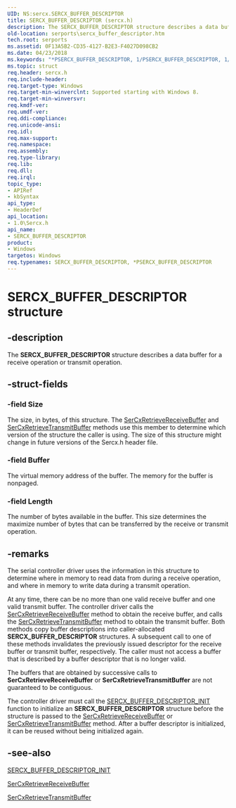 ```yaml
---
UID: NS:sercx.SERCX_BUFFER_DESCRIPTOR
title: SERCX_BUFFER_DESCRIPTOR (sercx.h)
description: The SERCX_BUFFER_DESCRIPTOR structure describes a data buffer for a receive operation or transmit operation.
old-location: serports\sercx_buffer_descriptor.htm
tech.root: serports
ms.assetid: 0F13A5B2-CD35-4127-B2E3-F4027D098CB2
ms.date: 04/23/2018
ms.keywords: "*PSERCX_BUFFER_DESCRIPTOR, 1/PSERCX_BUFFER_DESCRIPTOR, 1/SERCX_BUFFER_DESCRIPTOR, PSERCX_BUFFER_DESCRIPTOR, PSERCX_BUFFER_DESCRIPTOR structure pointer [Serial Ports], SERCX_BUFFER_DESCRIPTOR, SERCX_BUFFER_DESCRIPTOR structure [Serial Ports], serports.sercx_buffer_descriptor"
ms.topic: struct
req.header: sercx.h
req.include-header: 
req.target-type: Windows
req.target-min-winverclnt: Supported starting with Windows 8.
req.target-min-winversvr: 
req.kmdf-ver: 
req.umdf-ver: 
req.ddi-compliance: 
req.unicode-ansi: 
req.idl: 
req.max-support: 
req.namespace: 
req.assembly: 
req.type-library: 
req.lib: 
req.dll: 
req.irql: 
topic_type:
- APIRef
- kbSyntax
api_type:
- HeaderDef
api_location:
- 1.0\Sercx.h
api_name:
- SERCX_BUFFER_DESCRIPTOR
product:
- Windows
targetos: Windows
req.typenames: SERCX_BUFFER_DESCRIPTOR, *PSERCX_BUFFER_DESCRIPTOR
---
```


# SERCX_BUFFER_DESCRIPTOR structure


## -description


The <b>SERCX_BUFFER_DESCRIPTOR</b> structure describes a data buffer for a receive operation or transmit operation.


## -struct-fields




### -field Size

The size, in bytes, of this structure.  The <a href="https://docs.microsoft.com/windows-hardware/drivers/ddi/content/sercx/nf-sercx-sercxretrievereceivebuffer">SerCxRetrieveReceiveBuffer</a> and <a href="https://docs.microsoft.com/windows-hardware/drivers/ddi/content/sercx/nf-sercx-sercxretrievetransmitbuffer">SerCxRetrieveTransmitBuffer</a> methods use this member to determine which version of the structure the caller is using. The size of this structure might change in future versions of the Sercx.h header file.


### -field Buffer

The virtual memory address of the buffer. The memory for the buffer is nonpaged.


### -field Length

The number of bytes available in the buffer. This size determines the maximize number of bytes that can be transferred by the receive or transmit operation.


## -remarks



The serial  controller driver uses the information in this structure to determine where in memory to read data from during a receive operation, and where in memory to write data during a transmit operation.

At any time, there can be no more than one valid receive buffer and one valid transmit buffer.  The controller driver calls the <a href="https://docs.microsoft.com/windows-hardware/drivers/ddi/content/sercx/nf-sercx-sercxretrievereceivebuffer">SerCxRetrieveReceiveBuffer</a> method to obtain the receive buffer, and calls the <a href="https://docs.microsoft.com/windows-hardware/drivers/ddi/content/sercx/nf-sercx-sercxretrievetransmitbuffer">SerCxRetrieveTransmitBuffer</a> method to obtain the transmit buffer.  Both methods copy buffer descriptions into caller-allocated <b>SERCX_BUFFER_DESCRIPTOR</b> structures. A subsequent call to one of these methods invalidates the previously issued descriptor for the receive buffer or transmit buffer, respectively.  The caller must not access a buffer that is described by a buffer descriptor that is no longer valid.

The buffers that are obtained by successive calls to <b>SerCxRetrieveReceiveBuffer</b> or <b>SerCxRetrieveTransmitBuffer</b> are not guaranteed to be contiguous.

The controller driver must call the <a href="https://docs.microsoft.com/windows-hardware/drivers/ddi/content/sercx/nf-sercx-sercx_buffer_descriptor_init">SERCX_BUFFER_DESCRIPTOR_INIT</a> function to initialize an <b>SERCX_BUFFER_DESCRIPTOR</b> structure before the structure is passed to the <a href="https://docs.microsoft.com/windows-hardware/drivers/ddi/content/sercx/nf-sercx-sercxretrievereceivebuffer">SerCxRetrieveReceiveBuffer</a> or <a href="https://docs.microsoft.com/windows-hardware/drivers/ddi/content/sercx/nf-sercx-sercxretrievetransmitbuffer">SerCxRetrieveTransmitBuffer</a> method. After a buffer descriptor is initialized, it can be reused without being initialized again.




## -see-also




<a href="https://docs.microsoft.com/windows-hardware/drivers/ddi/content/sercx/nf-sercx-sercx_buffer_descriptor_init">SERCX_BUFFER_DESCRIPTOR_INIT</a>



<a href="https://docs.microsoft.com/windows-hardware/drivers/ddi/content/sercx/nf-sercx-sercxretrievereceivebuffer">SerCxRetrieveReceiveBuffer</a>



<a href="https://docs.microsoft.com/windows-hardware/drivers/ddi/content/sercx/nf-sercx-sercxretrievetransmitbuffer">SerCxRetrieveTransmitBuffer</a>
 

 

